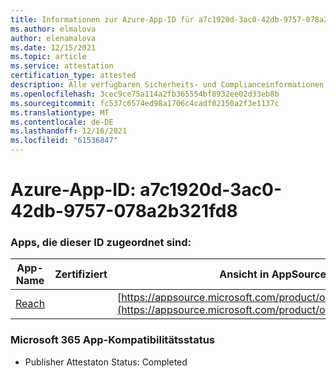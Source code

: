 ```yaml
---
title: Informationen zur Azure-App-ID für a7c1920d-3ac0-42db-9757-078a2b321fd8
ms.author: elmalova
author: elenamalova
ms.date: 12/15/2021
ms.topic: article
ms.service: attestation
certification_type: attested
description: Alle verfügbaren Sicherheits- und Complianceinformationen für a7c1920d-3ac0-42db-9757-078a2b321fd8.
ms.openlocfilehash: 3cec9ce75a114a2fb365554bf8932ee02d33eb8b
ms.sourcegitcommit: fc537c6574ed98a1706c4cadf02150a2f3e1137c
ms.translationtype: MT
ms.contentlocale: de-DE
ms.lasthandoff: 12/16/2021
ms.locfileid: "61536847"
---
```

# <a name="azure-app-id-a7c1920d-3ac0-42db-9757-078a2b321fd8"></a>Azure-App-ID: a7c1920d-3ac0-42db-9757-078a2b321fd8


### <a name="apps-associated-with-this-id"></a>Apps, die dieser ID zugeordnet sind:
| **App-Name** | **Zertifiziert** | **Ansicht in AppSource** |
|--------------|---------------|-----------------------|
| [Reach](https://docs.microsoft.com/microsoft-365-app-certification/forward/WA200002045) |  | [https://appsource.microsoft.com/product/office/WA200002045](https://appsource.microsoft.com/product/office/WA200002045) |

### <a name="microsoft-365-app-compliance-status"></a>Microsoft 365 App-Kompatibilitätsstatus
- Publisher Attestaton Status: Completed
